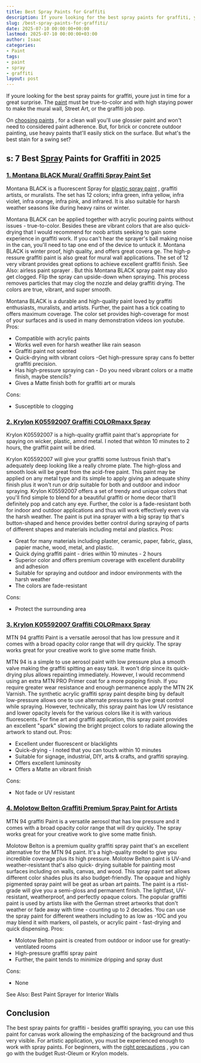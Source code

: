 ```yaml
---
title: Best Spray Paints for Graffiti
description: If youre looking for the best spray paints for graffiti, youre just in time for a great surprise. The paint must be true-to-color and with high staying power...
slug: /best-spray-paints-for-graffiti/
date: 2025-07-10 00:00:00+00:00
lastmod: 2025-07-10 00:00:00+03:00
author: Isaac
categories:
- Paint
tags:
- paint
- spray
- graffiti
layout: post
---
```

If youre looking for the best spray paints for graffiti, youre just in time for a great surprise.
The [paint](https://pestpolicy.com/best-spray-paint-for-glass/) must be true-to-color and with high staying power to make the
mural wall, Street Art, or the graffiti job pop.

On
[choosing paints](http://www.ced.berkeley.edu/downloads/pubs/facilities_mch/mch_spraypaint.pdf)
, for a clean wall you'll use glossier paint and won't need to considered paint adherence.
But, for brick or concrete outdoor painting, use heavy paints that'll easily stick on the surface. But
what's the best stain for a swing set?
## s: 7 Best [Spray](https://pestpolicy.com/best-spray-paint-for-metal/) Paints for Graffiti in 2025
### [1. Montana BLACK Mural/ Graffiti Spray Paint Set](https://www.amazon.com/dp/B010GY2QWO/?tag=p-policy-20)
Montana BLACK is a fluorescent Spray for
[plastic spray paint](https://pestpolicy.com/best-spray-paints-for-plastic/)
, graffiti artists, or muralists. The set has 12 colors; infra green, infra yellow, infra violet, infra orange, infra pink, and infrared.
It is also suitable for harsh weather seasons like during heavy rains or winter.

Montana BLACK can be applied together with
acrylic pouring paints
without issues - true-to-color.
Besides these are vibrant colors that are also quick-drying that I would recommend for noob artists seeking to gain some experience in graffiti work.
If you can't hear the sprayer's ball making noise in the can, you'll need to tap one end of the device to untuck it. Montana BLACK is
winter proof, high quality, and offers great covera
ge.
The high-p
ressure
graffiti paint is also great for mural wall applications. The set of 12 very vibrant
provides great options to achieve excellent graffiti finish.
See Also:
airless paint sprayer
.
But this Montana BLACK spray paint may also get clogged. Flip the spray can upside-down when spraying. This process removes particles that may clog the nozzle and delay graffiti drying. The colors are true, vibrant, and super smooth.

Montana BLACK is a durable and high-quality paint loved by graffiti enthusiasts, muralists, and artists. Further, the paint has a tick coating to offers
maximum coverage. The color set provides high-coverage for most of your surfaces and is used in many demonstration videos ion youtube.
Pros:
- Compatible with acrylic paints
- Works well even for harsh weather like rain season
- Graffiti paint not scented
- Quick-drying with vibrant colors -Get high-pressure spray cans fo better graffiti precision.
- Has high-pressure spraying can - Do you need vibrant colors or a matte finish, maybe stencils?
- Gives a Matte finish both for graffiti art or murals

Cons:
- Susceptible to clogging


### [2. Krylon K05592007 Graffiti COLORmaxx Spray](https://www.amazon.com/dp/B07LFXGDWK/?tag=p-policy-20)
Krylon K05592007 is a high-quality graffiit paint that's appropriate for spaying on wicker, plastic, amnd metal. I noted that wihton 10 minutes to 2 hours, the graffiit paint will be dried.

Krylon K05592007 will give your graffiti some lustrous finish that's adequately deep looking like a really chrome plate. The high-gloss and smooth look will be great from the acid-free paint.
This paint may be applied on any metal type and its simple to apply giving an adequate shiny finish plus it won't run or drip suitable for both and outdoor and indoor spraying.
Krylon K05592007 offers a set of trendy and unique colors that you'll find simple to blend for a beautiful graffiti or home decor that'll definitely pop and catch any eye.
Further, the color is a fade-resistant both for indoor and outdoor applications and thus will work effectively even via the harsh weather.
The paint is put ina sprayer with a big spray tip that's button-shaped and hence provides better control during spraying of parts of different shapes and materials including metal and plastics.
Pros:
- Great for many materials including plaster, ceramic, paper, fabric, glass, papier mache, wood, metal, and plastic.
- Quick dying graffiti paint - dries within 10 minutes - 2 hours
- Superior color and offers premium coverage with excellent durability and adhesion
- Suitable for spraying and outdoor and indoor environments with the harsh weather
- The colors are fade-resistant

Cons:
- Protect the surrounding area


### [3. Krylon K05592007 Graffiti COLORmaxx Spray](https://www.amazon.com/dp/B07LFXGDWK/?tag=p-policy-20)
MTN 94 graffiti Paint is a versatile aerosol that has low pressure and it comes with a broad opacity color range that will dry quickly. The spray works great for your creative work to give some matte finish.

MTN 94 is a simple to use aerosol paint with low pressure plus a smooth valve making the graffiti spitting an easy task. It won't drip since its quick-drying plus allows repainting immediately.
However, I would recommend using an extra MTN PRO Primer coat for a more popping finish. If you require greater wear resistance and enough permanence apply the MTN 2K Varnish.
The synthetic acrylic graffiti spray paint despite bing by default low-pressure allows one to use alternate pressures to give great control while spraying.
However, technically, this spray paint has low UV resistance and lower opacity levels for the various colors like it is with various fluorescents.
For fine art and graffiti application, this spray paint provides an excellent "spark" slowing the bright project colors to radiate allowing the artwork to stand out.
Pros:
- Excellent under fluorescent or blacklights
- Quick-drying - I noted that you can touch within 10 minutes
- Suitable for signage, industrial, DIY, arts & crafts, and graffiti spraying.
- Offers excellent luminosity
- Offers a Matte an vibrant finish

Cons:
- Not fade or UV resistant

### [4. Molotow Belton Graffiti Premium Spray Paint for Artists](https://www.amazon.com/dp/B07Q393KZX/?tag=p-policy-20)
MTN 94 graffiti Paint is a versatile aerosol that has low pressure and it comes with a broad opacity color range that will dry quickly. The spray works great for your creative work to give some matte finish.

Molotow Belton is a premium quality graffiti spray paint that's an
excellent alternative for the MTN 94 paint. It's a high-quality model to give you incredible coverage plus its high pressure.
Molotow Belton paint is
UV-and weather-resistant that's also
quick-
drying suitable for painting most surfaces including on walls,
canvas, and wood.
This spray paint set allows different color shades plus its also budget-friendly. The
opaque and highly pigmented spray paint will be geat as urban art paints.
The paint is a
rtist-grade will give you a
semi-gloss and permanent finish. The lightfast, UV-resistant, weatherproof, and perfectly opaque colors.
The popular graffiti paint is used by artists like with the German street artworks that don't weather or fade away with time - counting up to 2 decades.
You can use the spray paint for different weathers including to as low as -10C and you may blend it with markers, oil pastels, or acrylic paint - fast-drying and quick dispensing.
Pros:
- Molotow Belton paint is created from outdoor or indoor use for greatly-ventilated rooms
- High-pressure graffiti spray paint
- Further, the paint tends to minimize dripping and spray dust

Cons:
- None

See Also:
Best Paint Sprayer for Interior Walls
## Conclusion
The best spray paints for graffiti - besides graffiti spraying, you can use this paint for canvas work allowing the emphasizing of the background and thus very visible.
For artistic application, you must be experienced enough to work with spray paints. For beginners, with the
[right precautions](https://www.osha.gov/dts/maritime/sltc/ships/surfaceprep/spray_painting.html)
, you can go with the budget Rust-Oleum or Krylon models.

